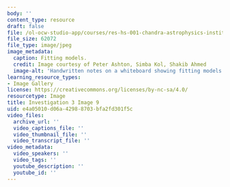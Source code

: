 ```yaml
---
body: ''
content_type: resource
draft: false
file: /ol-ocw-studio-app/courses/res-hs-001-chandra-astrophysics-institute/mithfh_chandra_inv3_fitt_2.jpg
file_size: 62072
file_type: image/jpeg
image_metadata:
  caption: Fitting models.
  credit: Image courtesy of Peter Ashton, Simba Kol, Shakib Ahmed
  image-alt: 'Handwritten notes on a whiteboard showing fitting models. '
learning_resource_types:
- Image Gallery
license: https://creativecommons.org/licenses/by-nc-sa/4.0/
resourcetype: Image
title: Investigation 3 Image 9
uid: e4a05010-d06a-4298-8703-bfa2fd301f5c
video_files:
  archive_url: ''
  video_captions_file: ''
  video_thumbnail_file: ''
  video_transcript_file: ''
video_metadata:
  video_speakers: ''
  video_tags: ''
  youtube_description: ''
  youtube_id: ''
---
```

